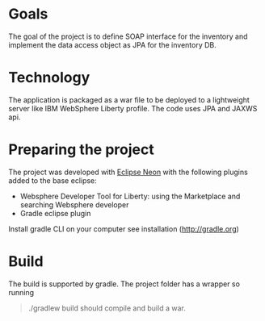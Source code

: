 ---
---
# Goals
The goal of the project is to define SOAP interface for the inventory and implement the data access object as JPA for the inventory DB.

# Technology
The application is packaged as a war file to be deployed to a lightweight server like IBM WebSphere Liberty profile.
The code uses JPA and JAXWS api.

# Preparing the project
The project was developed with [Eclipse Neon](http://www.eclipse.org/neon) with the following plugins added to the base eclipse:
* Websphere Developer Tool for Liberty: using the Marketplace and searching Websphere developer
* Gradle eclipse plugin

Install gradle CLI on your computer see installation (http://gradle.org)

# Build
The build is supported by gradle. The project folder has a wrapper so running
> ./gradlew build
should compile and build a war.